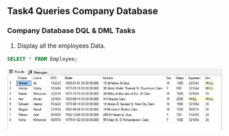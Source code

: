 ﻿## Task4 Queries Company Database
### Company Database DQL & DML Tasks

1. Display all the employees Data. 
```sql
SELECT * FROM Employee;
```
![Display all Employee](./image/DisplayAllEmployees.jpg)

